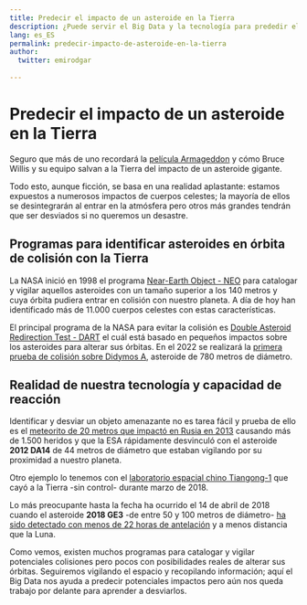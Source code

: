 ```yaml
---
title: Predecir el impacto de un asteroide en la Tierra
description: ¿Puede servir el Big Data y la tecnología para prededir el impacto de asteroides sobre la Tierra?
lang: es_ES
permalink: predecir-impacto-de-asteroide-en-la-tierra
author:
  twitter: emirodgar
  
---
```


# Predecir el impacto de un asteroide en la Tierra

Seguro que más de uno recordará la [película Armageddon](https://www.imdb.com/title/tt0120591/) y cómo Bruce Willis y su equipo salvan a la Tierra del impacto de un asteroide gigante.

Todo esto, aunque ficción, se basa en una realidad aplastante: estamos expuestos a numerosos impactos de cuerpos celestes; la mayoría de ellos se desintegrarán al entrar en la atmósfera pero otros más grandes tendrán que ser desviados si no queremos un desastre.

## Programas para identificar asteroides en órbita de colisión con la Tierra

La NASA inició en 1998 el programa [Near-Earth Object - NEO](https://cneos.jpl.nasa.gov) para catalogar y vigilar aquellos asteroides con un tamaño superior a los 140 metros y cuya órbita pudiera entrar en colisión con nuestro planeta. A día de hoy han identificado más de 11.000 cuerpos celestes con estas características. 

El principal programa de la NASA para evitar la colisión es [Double Asteroid Redirection Test - DART](http://dart.jhuapl.edu) el cuál está basado en pequeños impactos sobre los asteroides para alterar sus órbitas. En el 2022 se realizará la [primera prueba de colisión sobre Didymos A](https://www.nasa.gov/feature/nasa-s-first-asteroid-deflection-mission-enters-next-design-phase), asteroide de 780 metros de diámetro.

## Realidad de nuestra tecnología y capacidad de reacción

Identificar y desviar un objeto amenazante no es tarea fácil y prueba de ello es el [meteorito de 20 metros que impactó en Rusia en 2013](http://earthsky.org/space/meteor-asteroid-chelyabinsk-russia-feb-15-2013) causando más de 1.500 heridos y que la ESA rápidamente desvinculó con el asteroide **2012 DA14** de 44 metros de diámetro que estaban vigilando por su proximidad a nuestro planeta.

<amp-twitter 
  width="375"
  height="472"
  layout="responsive"
  data-tweetid="302334765812572160">
</amp-twitter>

Otro ejemplo lo tenemos con el [laboratorio espacial chino Tiangong-1](https://edition.cnn.com/2018/03/29/asia/tiangong-1-china-space-lab-intl/index.html) que cayó a la Tierra -sin control- durante marzo de 2018.

Lo más preocupante hasta la fecha ha ocurrido el 14 de abril de 2018 cuando el asteroide **2018 GE3** -de entre 50 y 100 metros de diámetro- [ha sido detectado con menos de 22 horas de antelación](https://www.sciencealert.com/giant-football-field-size-asteroid-surprise-flyby-earth) y a menos distancia que la Luna.

<amp-twitter 
  width="375"
  height="472"
  layout="responsive"
  data-tweetid="985711894060134406">
</amp-twitter>

Como vemos, existen muchos programas para catalogar y vigilar potenciales colisiones pero pocos con posibilidades reales de alterar sus órbitas. Seguiremos vigilando el espacio y recopilando información; aquí el Big Data nos ayuda a predecir potenciales impactos pero aún nos queda trabajo por delante para aprender a desviarlos.
<!--stackedit_data:
eyJoaXN0b3J5IjpbLTQ2ODcxNDE5N119
-->